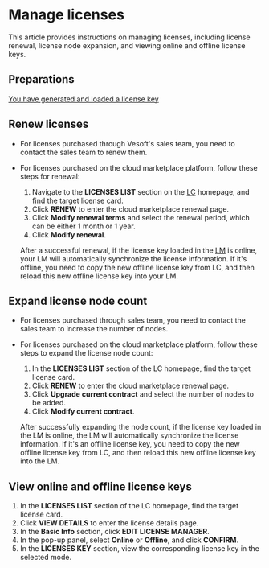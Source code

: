 # Manage licenses

This article provides instructions on managing licenses, including license renewal, license node expansion, and viewing online and offline license keys.

## Preparations

[You have generated and loaded a license key](4.generate-and-load-license-key.md)

## Renew licenses

- For licenses purchased through Vesoft's sales team, you need to contact the sales team to renew them.
- For licenses purchased on the cloud marketplace platform, follow these steps for renewal:
  1. Navigate to the **LICENSES LIST** section on the [LC](2.license-management-suite/2.license-center.m) homepage, and find the target license card.
  2. Click **RENEW** to enter the cloud marketplace renewal page.
  3. Click **Modify renewal terms** and select the renewal period, which can be either 1 month or 1 year.
  4. Click **Modify renewal**.

  After a successful renewal, if the license key loaded in the [LM](2.license-management-suite/3.license-manager.md) is online, your LM will automatically synchronize the license information. If it's offline, you need to copy the new offline license key from LC, and then reload this new offline license key into your LM.

## Expand license node count

- For licenses purchased through sales team, you need to contact the sales team to increase the number of nodes.
- For licenses purchased on the cloud marketplace platform,  follow these steps to expand the license node count:
  1. In the **LICENSES LIST** section of the LC homepage, find the target license card.
  2. Click **RENEW** to enter the cloud marketplace renewal page.
  3. Click **Upgrade current contract** and select the number of nodes to be added.
  4. Click **Modify current contract**.

  After successfully expanding the node count, if the license key loaded in the LM is online, the LM will automatically synchronize the license information. If it's an offline license key, you need to copy the new offline license key from LC, and then reload this new offline license key into the LM.

## View online and offline license keys

1. In the **LICENSES LIST** section of the LC homepage, find the target license card.
2. Click **VIEW DETAILS** to enter the license details page.
3. In the **Basic Info** section, click **EDIT LICENSE MANAGER**.
4. In the pop-up panel, select **Online** or **Offline**, and click **CONFIRM**.
5. In the **LICENSES KEY** section, view the corresponding license key in the selected mode.
